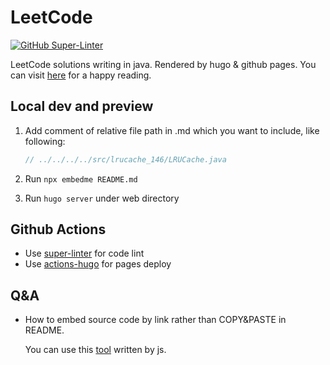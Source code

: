 # LeetCode

[![GitHub Super-Linter](https://github.com/NoSugarCoffee/leetcode/workflows/Lint%20Code%20Base/badge.svg)](https://github.com/marketplace/actions/super-linter)

LeetCode solutions writing in java. Rendered by hugo & github pages.
You can visit [here](https://nosugarcoffee.github.io/leetcode) for a happy reading.

## Local dev and preview

1. Add comment of relative file path in .md which you want to include, like following:

    ```java
    // ../../../../src/lrucache_146/LRUCache.java
    ```

2. Run `npx embedme README.md`

3. Run `hugo server` under web directory

## Github Actions

- Use [super-linter](https://github.com/github/super-linter) for code lint 
- Use [actions-hugo](https://github.com/peaceiris/actions-hugo) for pages deploy


## Q&A

- How to embed source code by link rather than COPY&PASTE in README.

  You can use this [tool](https://github.com/zakhenry/embedme) written by js.